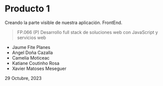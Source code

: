 # Producto 1
Creando la parte visible de nuestra aplicación. FrontEnd.
> FP.066 (P) Desarrollo full stack de soluciones web con JavaScript y servicios web

* Jaume Fite Planes
* Angel Doña Cazalla
* Camelia Moticeac
* Katiane Coutinho Rosa
* Xavier Matoses Meseguer

29 Octubre, 2023